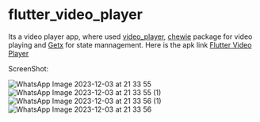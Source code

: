 # flutter_video_player

Its a video player app, where used [video_player](https://pub.dev/packages/video_player), [chewie](https://pub.dev/packages/chewie) package for video playing
and [Getx](https://pub.dev/packages/get) for state mannagement. Here is the apk link [Flutter Video Player](https://drive.google.com/file/d/1bXzLI5vLxuNOaKt-FDTpIjrgJNkgNw_V/view?usp=sharing)

ScreenShot:

![WhatsApp Image 2023-12-03 at 21 33 55](https://github.com/golamsarwer97/flutter_video_player/assets/105871604/bfb61551-0335-48a0-9c9b-da6ebfd9f420) ![WhatsApp Image 2023-12-03 at 21 33 55 (1)](https://github.com/golamsarwer97/flutter_video_player/assets/105871604/1743242b-ac59-425d-8f74-fc5aa8ff18a8) ![WhatsApp Image 2023-12-03 at 21 33 56 (1)](https://github.com/golamsarwer97/flutter_video_player/assets/105871604/ef32e4a5-d9ec-42c4-9a9f-3348c7c194be) ![WhatsApp Image 2023-12-03 at 21 33 56](https://github.com/golamsarwer97/flutter_video_player/assets/105871604/f8a40892-8ddf-4c00-9103-f8fe3507b8ef)
